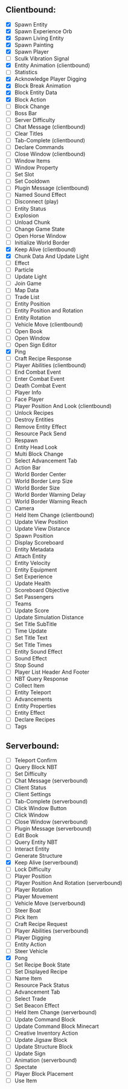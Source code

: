 ## Clientbound:
- [x] Spawn Entity
- [x] Spawn Experience Orb
- [x] Spawn Living Entity
- [x] Spawn Painting
- [x] Spawn Player
- [ ] Sculk Vibration Signal
- [x] Entity Animation (clientbound)
- [ ] Statistics
- [x] Acknowledge Player Digging
- [x] Block Break Animation
- [x] Block Entity Data
- [x] Block Action
- [ ] Block Change
- [ ] Boss Bar
- [ ] Server Difficulty
- [ ] Chat Message (clientbound)
- [ ] Clear Titles
- [ ] Tab-Complete (clientbound)
- [ ] Declare Commands
- [ ] Close Window (clientbound)
- [ ] Window Items
- [ ] Window Property
- [ ] Set Slot
- [ ] Set Cooldown
- [ ] Plugin Message (clientbound)
- [ ] Named Sound Effect
- [ ] Disconnect (play)
- [ ] Entity Status
- [ ] Explosion
- [ ] Unload Chunk
- [ ] Change Game State
- [ ] Open Horse Window
- [ ] Initialize World Border
- [x] Keep Alive (clientbound)
- [x] Chunk Data And Update Light
- [ ] Effect
- [ ] Particle
- [ ] Update Light
- [ ] Join Game
- [ ] Map Data
- [ ] Trade List
- [ ] Entity Position
- [ ] Entity Position and Rotation
- [ ] Entity Rotation
- [ ] Vehicle Move (clientbound)
- [ ] Open Book
- [ ] Open Window
- [ ] Open Sign Editor
- [x] Ping
- [ ] Craft Recipe Response
- [ ] Player Abilities (clientbound)
- [ ] End Combat Event
- [ ] Enter Combat Event
- [ ] Death Combat Event
- [ ] Player Info
- [ ] Face Player
- [ ] Player Position And Look (clientbound)
- [ ] Unlock Recipes
- [ ] Destroy Entities
- [ ] Remove Entity Effect
- [ ] Resource Pack Send
- [ ] Respawn
- [ ] Entity Head Look
- [ ] Multi Block Change
- [ ] Select Advancement Tab
- [ ] Action Bar
- [ ] World Border Center
- [ ] World Border Lerp Size
- [ ] World Border Size
- [ ] World Border Warning Delay
- [ ] World Border Warning Reach
- [ ] Camera
- [ ] Held Item Change (clientbound)
- [ ] Update View Position
- [ ] Update View Distance
- [ ] Spawn Position
- [ ] Display Scoreboard
- [ ] Entity Metadata
- [ ] Attach Entity
- [ ] Entity Velocity
- [ ] Entity Equipment
- [ ] Set Experience
- [ ] Update Health
- [ ] Scoreboard Objective
- [ ] Set Passengers
- [ ] Teams
- [ ] Update Score
- [ ] Update Simulation Distance
- [ ] Set Title SubTitle
- [ ] Time Update
- [ ] Set Title Text
- [ ] Set Title Times
- [ ] Entity Sound Effect
- [ ] Sound Effect
- [ ] Stop Sound
- [ ] Player List Header And Footer
- [ ] NBT Query Response
- [ ] Collect Item
- [ ] Entity Teleport
- [ ] Advancements
- [ ] Entity Properties
- [ ] Entity Effect
- [ ] Declare Recipes
- [ ] Tags

## Serverbound:
- [ ] Teleport Confirm
- [ ] Query Block NBT
- [ ] Set Difficulty
- [ ] Chat Message (serverbound)
- [ ] Client Status
- [ ] Client Settings
- [ ] Tab-Complete (serverbound)
- [ ] Click Window Button
- [ ] Click Window
- [ ] Close Window (serverbound)
- [ ] Plugin Message (serverbound)
- [ ] Edit Book
- [ ] Query Entity NBT
- [ ] Interact Entity
- [ ] Generate Structure
- [x] Keep Alive (serverbound)
- [ ] Lock Difficulty
- [ ] Player Position
- [ ] Player Position And Rotation (serverbound)
- [ ] Player Rotation
- [ ] Player Movement
- [ ] Vehicle Move (serverbound)
- [ ] Steer Boat
- [ ] Pick Item
- [ ] Craft Recipe Request
- [ ] Player Abilities (serverbound)
- [ ] Player Digging
- [ ] Entity Action
- [ ] Steer Vehicle
- [x] Pong
- [ ] Set Recipe Book State
- [ ] Set Displayed Recipe
- [ ] Name Item
- [ ] Resource Pack Status
- [ ] Advancement Tab
- [ ] Select Trade
- [ ] Set Beacon Effect
- [ ] Held Item Change (serverbound)
- [ ] Update Command Block
- [ ] Update Command Block Minecart
- [ ] Creative Inventory Action
- [ ] Update Jigsaw Block
- [ ] Update Structure Block
- [ ] Update Sign
- [ ] Animation (serverbound)
- [ ] Spectate
- [ ] Player Block Placement
- [ ] Use Item